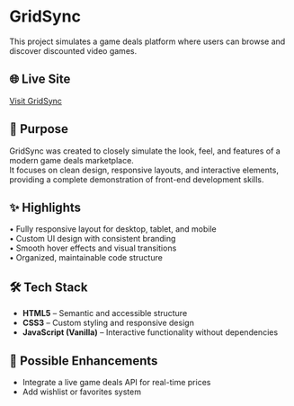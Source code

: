 # GridSync  
This project simulates a game deals platform where users can browse and discover discounted video games.

## 🌐 Live Site  
[Visit GridSync](https://your-live-link.com) <!-- Replace with your live site link -->

## 🎯 Purpose  
GridSync was created to closely simulate the look, feel, and features of a modern game deals marketplace.  
It focuses on clean design, responsive layouts, and interactive elements, providing a complete demonstration of front-end development skills.

## ✨ Highlights  
• Fully responsive layout for desktop, tablet, and mobile  
• Custom UI design with consistent branding  
• Smooth hover effects and visual transitions  
• Organized, maintainable code structure  

## 🛠 Tech Stack  
- **HTML5** – Semantic and accessible structure  
- **CSS3** – Custom styling and responsive design  
- **JavaScript (Vanilla)** – Interactive functionality without dependencies  

## 📌 Possible Enhancements  
- Integrate a live game deals API for real-time prices  
- Add wishlist or favorites system

